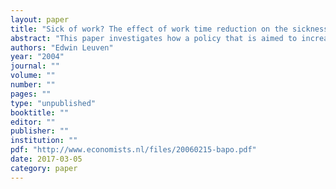 ```yaml
---
layout: paper
title: "Sick of work? The effect of work time reduction on the sickness absenteeism of teachers"
abstract: "This paper investigates how a policy that is aimed to increase the labor force attachment of older teachers affects their labor supply and absenteeism. The policy allows teachers older than 52 to reduce their working hours by 10% at the cost of a 3.5% salary reduction. When teachers turn 56 they can reduce their work load by another 10% at the same cost. This measure therefore introduces a change in teachers budget constraints the moment they turn 52 respectively 56. This paper uses cross-sectional and longitudinal variation to assess the effect of this policy on teachers labor supply and the subsequent effect on absenteeism."
authors: "Edwin Leuven"
year: "2004"
journal: ""
volume: ""
number: ""
pages: ""
type: "unpublished"
booktitle: ""
editor: ""
publisher: ""
institution: ""
pdf: "http://www.economists.nl/files/20060215-bapo.pdf"
date: 2017-03-05
category: paper
---
```

